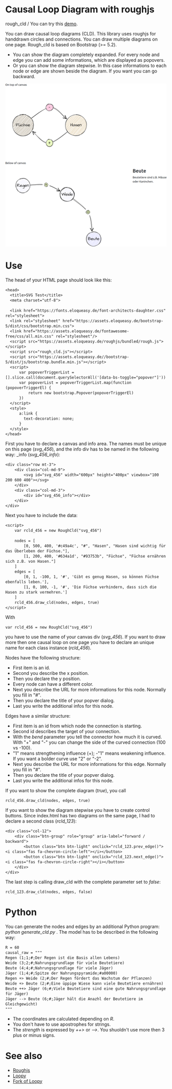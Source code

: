 # Causal Loop Diagram with roughjs

rough_cld / You can try this [demo](https://assets.eloqueasy.de/rough_cld/).

You can draw causal loop diagrams (CLD). This library uses roughjs for handdrawn circles and connections. You can draw multiple
diagrams on one page. Rough_cld is based on Bootstrap (>= 5.2).

* You can show the diagram completely expanded. For every node and edge you can add some informations, which are displayed as popovers.
* Or you can show the diagram stepwise. In this case informations to each node or edge are shown beside the diagram. If you want you can go backward.

![Example for causal loop](screenshot.png "Causal loop diagram in rough mode")




# Use

The head of your HTML page should look like this:

    <head>
      <title>SVG Test</title>
      <meta charset="utf-8">

      <link href="https://fonts.eloqueasy.de/font-architects-daughter.css" rel="stylesheet">
      <link rel="stylesheet" href="https://assets.eloqueasy.de/bootstrap-5/dist/css/bootstrap.min.css">
      <link href="https://assets.eloqueasy.de/fontawesome-free/css/all.min.css" rel="stylesheet"/>
      <script src="https://assets.eloqueasy.de/roughjs/bundled/rough.js"></script>
      <script src="rough_cld.js"></script>
      <script src="https://assets.eloqueasy.de//bootstrap-5/dist/js/bootstrap.bundle.min.js"></script>
      <script>
          var popoverTriggerList = [].slice.call(document.querySelectorAll('[data-bs-toggle="popover"]'))
          var popoverList = popoverTriggerList.map(function (popoverTriggerEl) {
              return new bootstrap.Popover(popoverTriggerEl)
          })
      </script>
      <style>
          a:link {
            text-decoration: none;
          }
      </style>
    </head>

First you have to declare a canvas and info area. The names must be unique on this page (*svg_456*), and the info div has to be named in the following way: <name of the svg canvas>_info (*svg_456_info*):

    <div class="row mt-3">
        <div class="col-md-9">
            <svg id="svg_456" width="600px" height="400px" viewbox="100 200 600 400"></svg>
        </div>
        <div class="col-md-3">
            <div id="svg_456_info"></div>
        </div>
    </div>

Next you have to include the data:

    <script>
        var rcld_456 = new RoughCld("svg_456")

        nodes = [
            [0, 500, 400, '#c49a4c', "#", "Hasen", "Hasen sind wichtig für das Überleben der Füchse."],
            [1, 200, 400, '#634a1d', "#93753b", "Füchse", "Füchse ernähren sich z.B. von Hasen."]
        ]
        edges = [
            [0, 1, -100, 1, '#', 'Gibt es genug Hasen, so können Füchse ebenfalls leben.'],
            [1, 0, 100, -1, '#', 'Die Füchse verhindern, dass sich die Hasen zu stark vermehren.']
        ]
        rcld_456.draw_cld(nodes, edges, true)
    </script>

With
  
    var rcld_456 = new RoughCld("svg_456")

you have to use the name of your canvas div (*svg_456*). If you want to draw more then one causal loop on one page you have to declare an unique name for each class instance (*rcld_456*).
  
Nodes have the following structure:
  
  - First item is an id.
  - Second you describe the x position.
  - Then you declare the y position.
  - Every node can have a different color.
  - Next you describe the URL for more informations for this node. Normally you fill in "#".
  - Then you declare the title of your popver dialog.
  - Last you write the additional infos for this node.
  
Edges have a similar structure:
  
  - First item is an id from which node the connection is starting.
  - Second id describes the target of your connection.
  - With the *bend* parameter you tell the connector how much it is curved. With "+" and "-" you can change the side of the curved connection (100 vs -100).
  - "1" means strengthening influence (+); -"1" means weakening influence. If you want a bolder curve use "2" or "-2".
  - Next you describe the URL for more informations for this edge. Normally you fill in "#".
  - Then you declare the title of your popver dialog.
  - Last you write the additional infos for this node.

If you want to show the complete diagram (*true*), you call
  
    rcld_456.draw_cld(nodes, edges, true)

If you want to show the diagram stepwise you have to create control buttons. Since index.html has two diagrams on the same page, I had to declare a second class (*rcld_123*):
  
    <div class="col-12">
        <div class="btn-group" role="group" aria-label="forward / backward">
            <button class="btn btn-light" onclick="rcld_123.prev_edge()"><i class="fas fa-chevron-circle-left"></i></button>
            <button class="btn btn-light" onclick="rcld_123.next_edge()"><i class="fas fa-chevron-circle-right"></i></button>
        </div>
    </div>  
  
The last step is calling draw_cld with the complete parameter set to *false*:
  
    rcld_123.draw_cld(nodes, edges, false)
  

# Python

You can generate the nodes and edges by an additional Python program: *python generate_cld.py* . The model has to be described in the following way:

    R = 60
    causal_raw = """
    Regen (1;1;#;Der Regen ist die Basis allen Lebens)
    Weide (3;2;#;Nahrungsgrundlage für viele Beutetiere)
    Beute (4;4;#;Nahrungsgrundlage für viele Jäger)
    Jäger (1;4;#;Spitze der Nahrungspyramide;#a00000)
    Regen +> Weide (2;#;Der Regen fördert das Wachstum der Pflanzen)
    Weide +> Beute (2;#;Eine üppige Wiese kann viele Beutetiere ernähren)
    Beute ++> Jäger (6;#;Viele Beutetiere sind eine gute Nahrungsgrundlage für Jäger)
    Jäger --> Beute (6;#;Jäger hält die Anazhl der Beutetiere im Gleichgewicht)
    """

* The coordinates are calculated depending on *R*.
* You don't have to use apostrophes for strings.
* The *strength* is expressed by *++>* or *-->*. You shuoldn't use more then 3 plus or minus signs.

# See also

* [Roughjs](https://roughjs.com/)
* [Loopy](https://ncase.me/loopy/)
* [Fork of Loopy](https://github.com/schucan/loopy)

